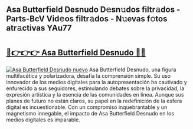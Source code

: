 ## Asa Butterfield Desnudo D𝚎sn𝚞dos filtr𝚊dos - Parts-BcV Vid𝚎os filtr𝚊dos - N𝚞evas f𝚘tos atr𝚊ctivas YAu77

# <h2><a href="http://mbbjfe.tromn.icu/?c=Asa+Butterfield+Desnudo">🔗👉👉👉 Asa Butterfield Desnudo 🔗🔗</a></h2>

[![Asa Butterfield Desnudo nuevo](https://i.imgur.com/pEAQMta.gif)](http://mbbjfe.tromn.icu/?c=Asa+Butterfield+Desnudo)
Asa Butterfield Desnudo, una figura multifacética y polarizadora, desafía la comprensión simple. Su uso innovador de los medios digitales para la autopresentación ha cautivado y enfurecido a sus seguidores, estimulando debates sobre la privacidad, la expresión artística y la esencia de las comunidades en línea. Aunque sus planes de futuro no están claros, su papel en la redefinición de la esfera digital es incuestionable. Con un compromiso inquebrantable y un magnetismo innegable, el impacto de Asa Butterfield Desnudo en los medios digitales es imparable.
